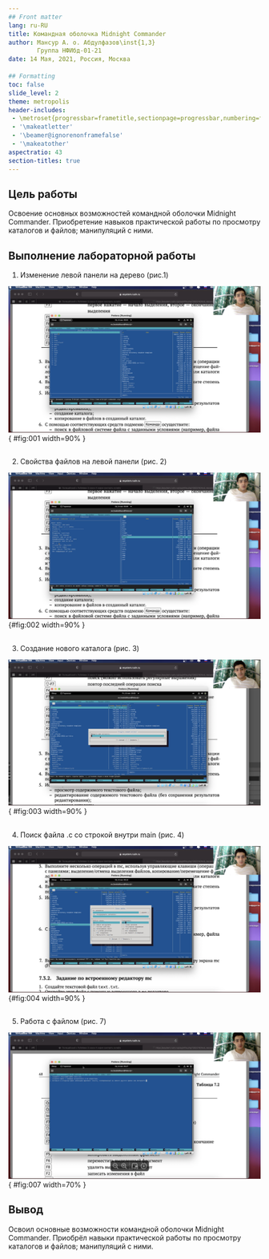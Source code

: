 ```yaml
---
## Front matter
lang: ru-RU
title: Командная оболочка Midnight Commander
author: Мансур А. о. Абдулфазов\inst{1,3}
        Группа НФИбд-01-21
date: 14 Мая, 2021, Россия, Москва

## Formatting
toc: false
slide_level: 2
theme: metropolis
header-includes: 
 - \metroset{progressbar=frametitle,sectionpage=progressbar,numbering=fraction}
 - '\makeatletter'
 - '\beamer@ignorenonframefalse'
 - '\makeatother'
aspectratio: 43
section-titles: true
---
```



## Цель работы

Освоение основных возможностей командной оболочки Midnight Commander. Приобретение навыков практической работы по просмотру каталогов и файлов; манипуляций
с ними.

## Выполнение лабораторной работы

1. Изменение левой панели на дерево (рис.1)

![Изменение левой панели](./images_lab7/1.png){ #fig:001 width=90% }

##

2. Свойства файлов на левой панели (рис. 2)

![Свойства](./images_lab7/2.png ){#fig:002 width=90% }

##

3. Создание нового каталога (рис. 3)

![Новый каталог](./images_lab7/3.png){ #fig:003 width=90% }

##

4. Поиск файла .с со строкой внутри main (рис. 4) 

![Поиск ](./images_lab7/4.png){#fig:004 width=90% }

##

5. Работа с файлом (рис. 7)

![Работа с файлом](./images_lab7/5.png){ #fig:007 width=70% }



## Вывод

Освоил основные возможности командной оболочки Midnight Commander. Приобрёл навыки практической работы по просмотру каталогов и файлов; манипуляций с ними.

